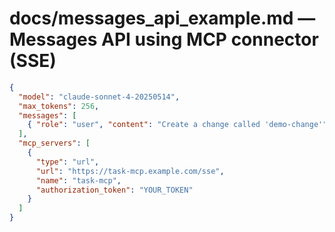 # docs/messages_api_example.md — Messages API using MCP connector (SSE)

```json
{
  "model": "claude-sonnet-4-20250514",
  "max_tokens": 256,
  "messages": [
    { "role": "user", "content": "Create a change called 'demo-change'" }
  ],
  "mcp_servers": [
    {
      "type": "url",
      "url": "https://task-mcp.example.com/sse",
      "name": "task-mcp",
      "authorization_token": "YOUR_TOKEN"
    }
  ]
}
```
